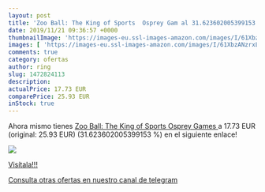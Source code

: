 ```yaml
---
layout: post
title: 'Zoo Ball: The King of Sports  Osprey Gam al 31.623602005399153 % de descuento'
date: 2019/11/21 09:36:57 +0000
thumbnailImage: 'https://images-eu.ssl-images-amazon.com/images/I/61XbzANzrxL._SL200_.jpg'
images: [ 'https://images-eu.ssl-images-amazon.com/images/I/61XbzANzrxL._SL200_.jpg' ]
comments: true
category: ofertas
author: ring
slug: 1472824113
description:
actualPrice: 17.73 EUR
comparePrice: 25.93 EUR
inStock: true
---
```


Ahora mismo tienes [Zoo Ball: The King of Sports  Osprey Games ](https://www.amazon.com/dp/1472824113/?tag=redken08-20) a 17.73 EUR (original: 25.93 EUR) (31.623602005399153 %) en el siguiente enlace!

[![](https://images-eu.ssl-images-amazon.com/images/I/61XbzANzrxL._SL200_.jpg)](https://www.amazon.com/dp/1472824113/?tag=redken08-20)

[Visítala!!!](https://www.amazon.com/dp/1472824113/?tag=redken08-20)

[Consulta otras ofertas en nuestro canal de telegram](https://t.me/s/ofertas25)
